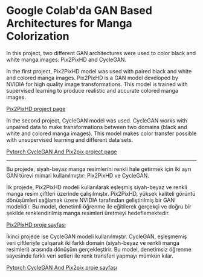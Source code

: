 # Google Colab'da GAN Based Architectures for Manga Colorization


In this project, two different GAN architectures were used to color black and white manga images: Pix2PixHD and CycleGAN.

In the first project, Pix2PixHD model was used with paired black and white and colored manga images. Pix2PixHD is a GAN model developed by NVIDIA for high quality image transformations. This model is trained with supervised learning to produce realistic and accurate colored manga images.

[Pix2PixHD project page](https://github.com/NVIDIA/pix2pixHD)

In the second project, CycleGAN model was used. CycleGAN works with unpaired data to make transformations between two domains (black and white and colored manga images). This model makes color transfer possible with unsupervised learning and different data sets.

[Pytorch CycleGAN And Pix2pix project page](https://github.com/junyanz/pytorch-CycleGAN-and-pix2pix)


***

Bu projede, siyah-beyaz manga resimlerini renkli hale getirmek için iki ayrı GAN türevi mimari kullanılmıştır: Pix2PixHD ve CycleGAN.

İlk projede, Pix2PixHD modeli kullanılarak eşleşmiş siyah-beyaz ve renkli manga resim çiftleri üzerinde çalışılmıştır. Pix2PixHD, yüksek kaliteli görüntü dönüşümleri sağlamak üzere NVIDIA tarafından geliştirilmiş bir GAN modelidir. Bu model, denetimli öğrenme ile eğitilerek gerçekçi ve doğru bir şekilde renklendirilmiş manga resimleri üretmeyi hedeflemektedir.

[Pix2PixHD proje sayfası](https://github.com/NVIDIA/pix2pixHD)

İkinci projede ise CycleGAN modeli kullanılmıştır. CycleGAN, eşleşmemiş veri çiftleriyle çalışarak iki farklı domain (siyah-beyaz ve renkli manga resimleri) arasında dönüşüm gerçekleştirir. Bu model, denetimsiz öğrenme sayesinde farklı veri setleri ile renk transferi yapmayı mümkün kılar.

[Pytorch CycleGAN And Pix2pix proje sayfası](https://github.com/junyanz/pytorch-CycleGAN-and-pix2pix)
